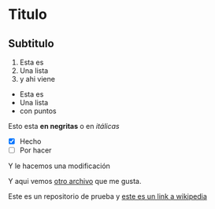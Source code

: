 # Titulo
## Subtitulo

1. Esta es
2. Una lista
3. y ahi viene

- Esta es
- Una lista
- con puntos

Esto esta **en negritas** o en *itálicas*

- [x] Hecho
- [ ] Por hacer

Y le hacemos una modificación

Y aqui vemos [otro archivo](otro.md) que me gusta.

Este es un repositorio de prueba y [este es un link a wikipedia](https://es.wikipedia.org/wiki/Wikipedia:Portada)

